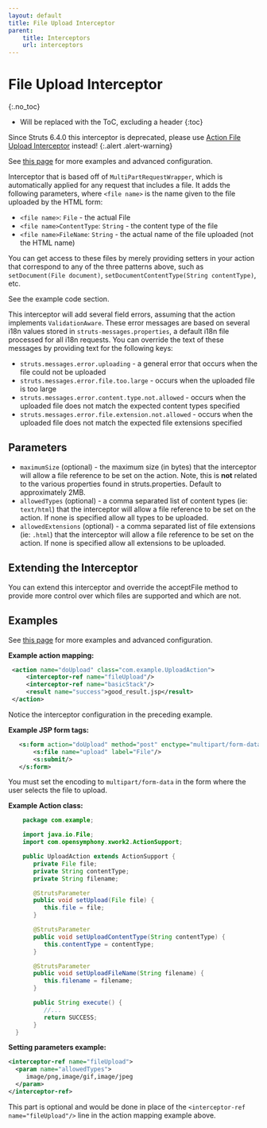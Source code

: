 ```yaml
---
layout: default
title: File Upload Interceptor
parent:
    title: Interceptors
    url: interceptors
---
```


# File Upload Interceptor
{:.no_toc}

* Will be replaced with the ToC, excluding a header
{:toc}

Since Struts 6.4.0 this interceptor is deprecated, please use [Action File Upload Interceptor](action-file-upload-interceptor) instead!
{:.alert .alert-warning}

See [this page](file-upload) for more examples and advanced configuration.

Interceptor that is based off of `MultiPartRequestWrapper`, which is automatically applied for any request that includes 
a file. It adds the following parameters, where `<file name>` is the name given to the file uploaded by the HTML form:

 - `<file name>`: `File` - the actual File
 - `<file name>ContentType`: `String` - the content type of the file
 - `<file name>FileName`: `String` - the actual name of the file uploaded (not the HTML name)

You can get access to these files by merely providing setters in your action that correspond to any of the three patterns 
above, such as `setDocument(File document)`, `setDocumentContentType(String contentType)`, etc.

See the example code section.

This interceptor will add several field errors, assuming that the action implements `ValidationAware`. These error messages 
are based on several i18n values stored in `struts-messages.properties`, a default i18n file processed for all i18n requests. 
You can override the text of these messages by providing text for the following keys:

 - `struts.messages.error.uploading` - a general error that occurs when the file could not be uploaded
 - `struts.messages.error.file.too.large` - occurs when the uploaded file is too large
 - `struts.messages.error.content.type.not.allowed` - occurs when the uploaded file does not match the expected content 
   types specified
 - `struts.messages.error.file.extension.not.allowed` - occurs when the uploaded file does not match the expected 
   file extensions specified

## Parameters

 - `maximumSize` (optional) - the maximum size (in bytes) that the interceptor will allow a file reference to be set
   on the action. Note, this is <b>not</b> related to the various properties found in struts.properties. 
   Default to approximately 2MB.
 - `allowedTypes` (optional) - a comma separated list of content types (ie: `text/html`) that the interceptor will allow
   a file reference to be set on the action. If none is specified allow all types to be uploaded.
 - `allowedExtensions` (optional) - a comma separated list of file extensions (ie: `.html`) that the interceptor will allow
   a file reference to be set on the action. If none is specified allow all extensions to be uploaded.

## Extending the Interceptor

You can extend this interceptor and override the acceptFile method to provide more control over which files are supported 
and which are not.

## Examples

See [this page](file-upload) for more examples and advanced configuration.

**Example action mapping:**

```xml
 <action name="doUpload" class="com.example.UploadAction">
     <interceptor-ref name="fileUpload"/>
     <interceptor-ref name="basicStack"/>
     <result name="success">good_result.jsp</result>
 </action>

```

Notice the interceptor configuration in the preceding example\. 

**Example JSP form tags:**

```xml
   <s:form action="doUpload" method="post" enctype="multipart/form-data">
       <s:file name="upload" label="File"/>
       <s:submit/>
   </s:form>

```

You must set the encoding to <code>multipart/form-data</code> in the form where the user selects the file to upload.

**Example Action class:**

```java
    package com.example;

    import java.io.File;
    import com.opensymphony.xwork2.ActionSupport;

    public UploadAction extends ActionSupport {
       private File file;
       private String contentType;
       private String filename;

       @StrutsParameter
       public void setUpload(File file) {
          this.file = file;
       }

       @StrutsParameter
       public void setUploadContentType(String contentType) {
          this.contentType = contentType;
       }

       @StrutsParameter
       public void setUploadFileName(String filename) {
          this.filename = filename;
       }

       public String execute() {
          //...
          return SUCCESS;
       }
  }

```

**Setting parameters example:**

```xml
<interceptor-ref name="fileUpload">
  <param name="allowedTypes">
     image/png,image/gif,image/jpeg
  </param>
</interceptor-ref>
```

This part is optional and would be done in place of the `<interceptor-ref name="fileUpload"/>` line in the action mapping 
example above.
